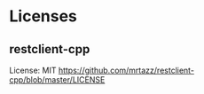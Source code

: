 # Licenses

## restclient-cpp
License: MIT
https://github.com/mrtazz/restclient-cpp/blob/master/LICENSE
